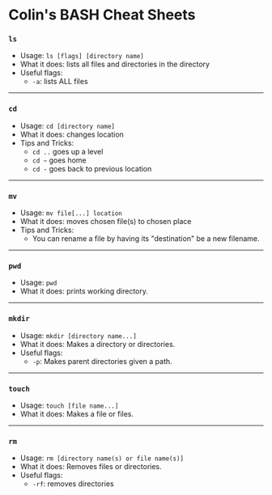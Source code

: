 # Colin's BASH Cheat Sheets

### `ls`

* Usage: `ls [flags] [directory name]`
* What it does: lists all files and directories in the directory
* Useful flags:
    * `-a`: lists ALL files

---
### `cd`

* Usage: `cd [directory name]`
* What it does: changes location
* Tips and Tricks:
    * `cd ..` goes up a level
    * `cd ~` goes home
    * `cd -` goes back to previous location

---

### `mv`

* Usage: `mv file[...] location`
* What it does: moves chosen file(s) to chosen place
* Tips and Tricks:
    * You can rename a file by having its "destination" be a new filename.

---

### `pwd`

* Usage: `pwd`
* What it does: prints working directory.

---

### `mkdir`

* Usage: `mkdir [directory name...]`
* What it does: Makes a directory or directories.
* Useful flags:
  * `-p`: Makes parent directories given a path.



---

### `touch`

* Usage: `touch [file name...]`
* What it does: Makes a file or files.


---

### `rm`

* Usage: `rm [directory name(s) or file name(s)]`
* What it does: Removes files or directories.
* Useful flags:
  * `-rf`: removes directories